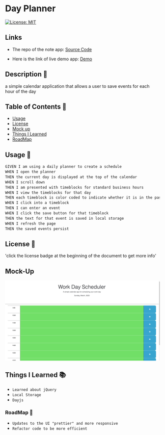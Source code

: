 # Day Planner

[![License: MIT](https://img.shields.io/badge/License-MIT-yellow.svg)](https://opensource.org/licenses/MIT)

## Links

- The repo of the note app: [Source Code]()

- Here is the link of live demo app: [Demo]()

## Description 🔎

a simple calendar application that allows a user to save events for each hour of the day

## Table of Contents 📖

- [Usage](#usage-🔑)
- [License](#license-📝)
- [Mock up](#mock-up)
- [Things I Learned](#things-i-learned-📚)
- [RoadMap](#roadmap-🧭)

## Usage 🔑

```md
GIVEN I am using a daily planner to create a schedule
WHEN I open the planner
THEN the current day is displayed at the top of the calendar
WHEN I scroll down
THEN I am presented with timeblocks for standard business hours
WHEN I view the timeblocks for that day
THEN each timeblock is color coded to indicate whether it is in the past, present, or future
WHEN I click into a timeblock
THEN I can enter an event
WHEN I click the save button for that timeblock
THEN the text for that event is saved in local storage
WHEN I refresh the page
THEN the saved events persist
```

## License 📝

'click the license badge at the beginning of the document to get more info'

## Mock-Up

![mock up](./Assets/Day-Planner.png)

## Things I Learned 📚

- `Learned about jQuery`
- `Local Storage`
- `Dayjs`

### RoadMap 🧭

- `Updates to the UI "prettier" and more responsive`
- `Refactor code to be more efficient`
